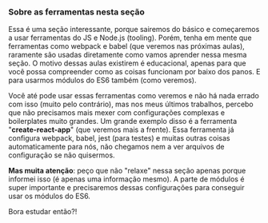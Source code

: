 ### Sobre as ferramentas nesta seção

Essa é uma seção interessante, porque sairemos do básico e começaremos a usar ferramentas do JS e Node.js (tooling). 
Porém, tenha em mente que ferramentas como webpack e babel (que veremos nas próximas aulas), raramente são usadas 
diretamente como vamos aprender nessa mesma seção. O motivo dessas aulas existirem é educacional, apenas para que 
você possa compreender como as coisas funcionam por baixo dos panos. E para usarmos módulos do ES6 também (como veremos).

Você até pode usar essas ferramentas como veremos e não há nada errado com isso (muito pelo contrário), mas nos meus 
últimos trabalhos, percebo que não precisamos mais mexer com configurações complexas e boilerplates muito grandes. 
Um grande exemplo disso é a ferramenta "**create-react-app**" (que veremos mais a frente). Essa ferramenta já configura 
webpack, babel, jest (para testes) e muitas outras coisas automaticamente para nós, não chegamos nem a ver arquivos 
de configuração se não quisermos.

**Mas muita atenção**: peço que não "relaxe" nessa seção apenas porque informei isso (é apenas uma informação mesmo). 
A parte de módulos é super importante e precisaremos dessas configurações para conseguir usar os módulos do ES6.

Bora estudar então?!